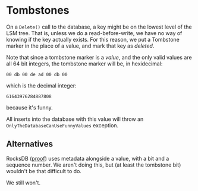 # Tombstones

On a `Delete()` call to the database, a key might be on the lowest level of the LSM tree. That is, 
unless we do a read-before-write, we have no way of knowing if the key actually exists. For this reason,
we put a Tombstone marker in the place of a value, and mark that key as _deleted_.

Note that since a tombstone marker is a _value_, and the only valid values are all 64 bit integers,
the tombstone marker will be, in hexidecimal:
```
00 db 00 de ad 00 db 00
```
which is the decimal integer:
```
61643976284887808
```
because it's funny.

All inserts into the database with this value will throw an `OnlyTheDatabaseCanUseFunnyValues` exception.

## Alternatives

RocksDB ([proof](https://piazza.com/class/lm6cxnn0zm5dl/post/190)) uses metadata alongside a value, 
with a bit and a sequence number. We aren't doing this, but (at least the tombstone bit) wouldn't
be that difficult to do.

We still won't.
